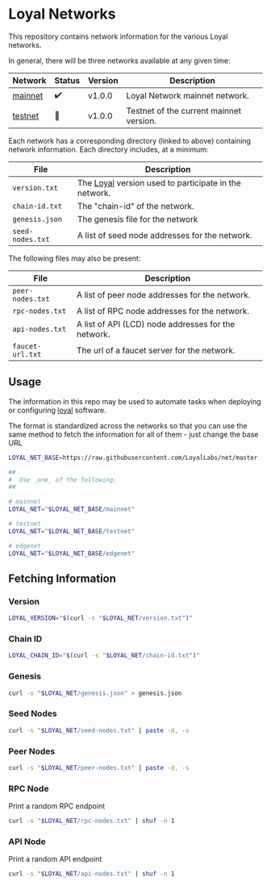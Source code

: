 # Loyal Networks

This repository contains network information for the various Loyal networks.

In general, there will be three networks available at any given time:

| Network            | Status             | Version     | Description                             |
| ------------------ | ------------------ | ----------- | --------------------------------------- |
| [mainnet](mainnet) | :heavy_check_mark: | v1.0.0     | Loyal Network mainnet network.          |
| [testnet](testnet) | :construction:     | v1.0.0     | Testnet of the current mainnet version. |

Each network has a corresponding directory (linked to above) containing network information.
Each directory includes, at a minimum:

| File             | Description                                                                           |
| ---------------- | ------------------------------------------------------------------------------------- |
| `version.txt`    | The [Loyal](//github.com/LoyalLabs/loyal) version used to participate in the network. |
| `chain-id.txt`   | The "chain-id" of the network.                                                        |
| `genesis.json`   | The genesis file for the network                                                      |
| `seed-nodes.txt` | A list of seed node addresses for the network.                                        |

The following files may also be present:

| File             | Description                                         |
| ---------------- | --------------------------------------------------- |
| `peer-nodes.txt` | A list of peer node addresses for the network.      |
| `rpc-nodes.txt`  | A list of RPC node addresses for the network.       |
| `api-nodes.txt`  | A list of API (LCD) node addresses for the network. |
| `faucet-url.txt` | The url of a faucet server for the network.         |

## Usage

The information in this repo may be used to automate tasks when deploying or configuring
[loyal](//github.com/LoyalLabs/loyal) software.

The format is standardized across the networks so that you can use the same method
to fetch the information for all of them - just change the base URL

```sh
LOYAL_NET_BASE=https://raw.githubusercontent.com/LoyalLabs/net/master

##
#  Use _one_ of the following:
##

# mainnet
LOYAL_NET="$LOYAL_NET_BASE/mainnet"

# testnet
LOYAL_NET="$LOYAL_NET_BASE/testnet"

# edgenet
LOYAL_NET="$LOYAL_NET_BASE/edgenet"
```

## Fetching Information

### Version

```sh
LOYAL_VERSION="$(curl -s "$LOYAL_NET/version.txt")"
```

### Chain ID

```sh
LOYAL_CHAIN_ID="$(curl -s "$LOYAL_NET/chain-id.txt")"
```

### Genesis

```sh
curl -s "$LOYAL_NET/genesis.json" > genesis.json
```

### Seed Nodes

```sh
curl -s "$LOYAL_NET/seed-nodes.txt" | paste -d, -s
```

### Peer Nodes

```sh
curl -s "$LOYAL_NET/peer-nodes.txt" | paste -d, -s
```

### RPC Node

Print a random RPC endpoint

```sh
curl -s "$LOYAL_NET/rpc-nodes.txt" | shuf -n 1
```

### API Node

Print a random API endpoint

```sh
curl -s "$LOYAL_NET/api-nodes.txt" | shuf -n 1
```
